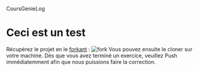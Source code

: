 CoursGenieLog

Ceci est un test
=======
Récupérez le projet en le [forkant](https://github.com/TomLeCollegue/CoursGenieLog/fork) :
![fork](https://user-images.githubusercontent.com/36131543/148802800-d571b902-d7ad-4190-8bcd-0bf4a17db1e9.jpg)
Vous pouvez ensuite le cloner sur votre machine.
Dès que vous avez terminé un exercice, veuillez Push immédiatemment afin que nous puissions faire la correction.


